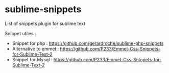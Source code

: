 # sublime-snippets
List of snippets plugin for sublime text

Snippet utiles : 

* Snippet for php : https://github.com/gerardroche/sublime-php-snippets
* Alternative to emmet : https://github.com/P233/Emmet-Css-Snippets-for-Sublime-Text-2
* Snippet for Mysql : https://github.com/P233/Emmet-Css-Snippets-for-Sublime-Text-2